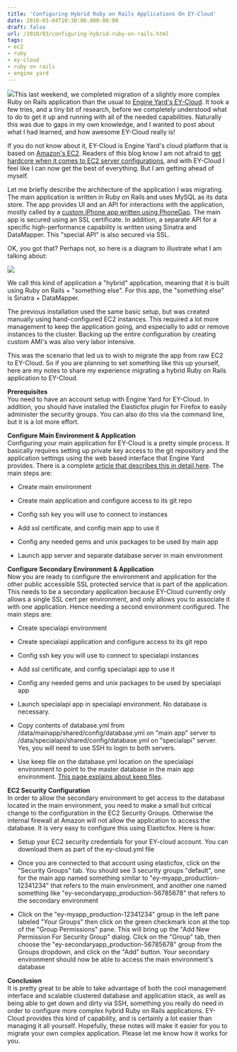 ```yaml
---
title: 'Configuring Hybrid Ruby on Rails Applications On EY-Cloud'
date: 2010-03-04T10:30:00.000-08:00
draft: false
url: /2010/03/configuring-hybrid-ruby-on-rails.html
tags: 
- ec2
- ruby
- ey-cloud
- ruby on rails
- engine yard
---
```


[![](http://farm3.static.flickr.com/2081/2219708271_ec0bb4cb80.jpg)](http://farm3.static.flickr.com/2081/2219708271_ec0bb4cb80.jpg)This last weekend, we completed migration of a slightly more complex Ruby on Rails application than the usual to [Engine Yard's EY-Cloud](http://www.engineyard.com/products/cloud/features). It took a few tries, and a tiny bit of research, before we completely understood what to do to get it up and running with all of the needed capabilities. Naturally this was due to gaps in my own knowledge, and I wanted to post about what I had learned, and how awesome EY-Cloud really is!  
  
If you do not know about it, EY-Cloud is Engine Yard's cloud platform that is based on [Amazon's EC2](http://aws.amazon.com/ec2/). Readers of this blog know I am not afraid to [get hardcore when it comes to EC2 server configurations](http://deadprogrammersociety.blogspot.com/search/label/ec2), and with EY-Cloud I feel like I can now get the best of everything. But I am getting ahead of myself.  
  
Let me briefly describe the architecture of the application I was migrating. The main application is written in Ruby on Rails and uses MySQL as its data store. The app provides UI and an API for interactions with the application, mostly called by a [custom iPhone app written using PhoneGap](http://phonegap.com). The main app is secured using an SSL certificate. In addition, a separate API for a specific high-performance capability is written using Sinatra and DataMapper. This "special API" is also secured via SSL.  
  
OK, you got that? Perhaps not, so here is a diagram to illustrate what I am talking about:  
  
[![](http://www.gliffy.com/pubdoc/2008066/M.png)](http://www.gliffy.com/pubdoc/2008066/M.png)  
  
We call this kind of application a "hybrid" application, meaning that it is built using Ruby on Rails + "something else". For this app, the "something else" is Sinatra + DataMapper.  
  
The previous installation used the same basic setup, but was created manually using hand-configured EC2 instances. This required a lot more management to keep the application going, and especially to add or remove instances to the cluster. Backing up the entire configuration by creating custom AMI's was also very labor intensive.  
  
This was the scenario that led us to wish to migrate the app from raw EC2 to EY-Cloud. So if you are planning to set something like this up yourself, here are my notes to share my experience migrating a hybrid Ruby on Rails application to EY-Cloud.  
  
**Prerequisites**  
You need to have an account setup with Engine Yard for EY-Cloud. In addition, you should have installed the Elasticfox plugin for Firefox to easily administer the security groups. You can also do this via the command line, but it is a lot more effort.  
  
**Configure Main Environment & Application**  
Configuring your main application for EY-Cloud is a pretty simple process. It basically requires setting up private key access to the git repository and the application settings using the web based interface that Engine Yard provides. There is a complete [article that describes this in detail here](https://cloud-support.engineyard.com/faqs/overview/getting-started-with-engine-yard-cloud). The main steps are:  

  
*   Create main environment
  
*   Create main application and configure access to its git repo
  
*   Config ssh key you will use to connect to instances
  
*   Add ssl certificate, and config main app to use it
  
*   Config any needed gems and unix packages to be used by main app
  
*   Launch app server and separate database server in main environment
  

  
**Configure Secondary Environment & Application**  
Now you are ready to configure the environment and application for the other public accessible SSL protected service that is part of the application. This needs to be a secondary application because EY-Cloud currently only allows a single SSL cert per environment, and only allows you to associate it with one application. Hence needing a second environment configured. The main steps are:  

  
*   Create specialapi environment
  
*   Create specialapi application and configure access to its git repo
  
*   Config ssh key you will use to connect to specialapi instances
  
*   Add ssl certificate, and config specialapi app to use it
  
*   Config any needed gems and unix packages to be used by specialapi app
  
*   Launch specialapi app in specialapi environment. No database is necessary.
  
*   Copy contents of database.yml from /data/mainapp/shared/config/database.yml on "main app" server to /data/specialapi/shared/config/database.yml on "specialapi" server. Yes, you will need to use SSH to login to both servers.  
    
*   Use keep file on the database.yml location on the specialapi environment to point to the master database in the main app environment. [This page explains about keep files](https://cloud-support.engineyard.com/faqs/questions/making-changes-to-nginx-apache-or-monit-configs-with-keep-files).
  

  
**EC2 Security Configuration**  
In order to allow the secondary environment to get access to the database located in the main environment, you need to make a small but critical change to the configuration in the EC2 Security Groups. Otherwise the internal firewall at Amazon will not allow the application to access the database. It is very easy to configure this using Elasticfox. Here is how:  

  
*   Setup your EC2 security credentials for your EY-cloud account. You can download them as part of the ey-cloud.yml file
  
*   Once you are connected to that account using elasticfox, click on the "Security Groups" tab. You should see 3 security groups "default", one for the main app named something similar to "ey-myapp\_production-12341234" that refers to the main environment, and another one named something like "ey-secondaryapp\_production-56785678" that refers to the secondary environment
  
*   Click on the "ey-myapp\_production-12341234" group in the left pane labeled "Your Groups" then click on the green checkmark icon at the top of the "Group Permissions" pane. This will bring up the "Add New Permission For Security Group" dialog. Click on the "Group" tab, then choose the "ey-secondaryapp\_production-56785678" group from the Groups dropdown, and click on the "Add" button. Your secondary environment should now be able to access the main environment's database
  

  
**Conclusion**  
It is pretty great to be able to take advantage of both the cool management interface and scalable clustered database and application stack, as well as being able to get down and dirty via SSH, something you really do need in order to configure more complex hybrid Ruby on Rails applications. EY-Cloud provides this kind of capability, and is certainly a lot easier than managing it all yourself. Hopefully, these notes will make it easier for you to migrate your own complex application. Please let me know how it works for you.